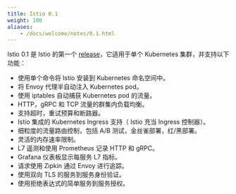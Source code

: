 ```yaml
---
title: Istio 0.1
weight: 100
aliases:
    - /docs/welcome/notes/0.1.html
---
```


Istio 0.1 是 Istio 的第一个 [release](https://github.com/istio/istio/releases)，它适用于单个 Kubernetes 集群，并支持以下功能：
- 使用单个命令将 Istio 安装到 Kubernetes 命名空间中。
- 将 Envoy 代理半自动注入 Kubernetes pod。
- 使用 iptables 自动捕获 Kubernetes pod 的流量。
- HTTP，gRPC 和 TCP 流量的群集内负载均衡。
- 支持超时，重试预算和断路器。
- Istio 集成的 Kubernetes Ingress 支持（ Istio 充当 Ingress 控制器）。
- 细粒度的流量路由控制，包括 A/B 测试，金丝雀部署，红/黑部署。
- 灵活的内存速率限制。
- L7 遥测和使用 Prometheus 记录 HTTP 和 gRPC。
- Grafana 仪表板显示每服务 L7 指标。
- 请求使用 Zipkin 通过 Envoy 进行追踪。
- 使用双向 TLS 的服务到服务身份验证。
- 使用拒绝表达式的简单服务到服务授权。
